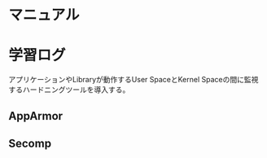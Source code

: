 # マニュアル

# 学習ログ
アプリケーションやLibraryが動作するUser SpaceとKernel Spaceの間に監視するハードニングツールを導入する。

## AppArmor

## Secomp